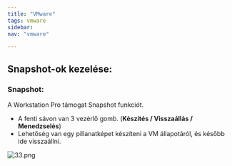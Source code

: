 ```yaml
---
title: "VMware"
tags: vmware
sidebar:
nav: "vmware"

---
```

## Snapshot-ok kezelése:



### Snapshot:
A Workstation Pro támogat Snapshot funkciót.
- A fenti sávon van 3 vezérlő gomb. (**Készítés / Visszaállás / Menedzselés**)
- Lehetőség van egy pillanatképet készíteni a VM állapotáról, és később ide visszaállni.

![33.png](/images/33.png)